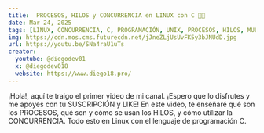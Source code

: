 ```yaml
---
title:  PROCESOS, HILOS y CONCURRENCIA en LINUX con C 🐧🧵
date: Mar 24, 2025
tags: [LINUX, CONCURRENCIA, C, PROGRAMACIÓN, UNIX, PROCESOS, HILOS, MULTIPROCESAMIENTO, MULTITAREA, MULTICORE, MULTITHREADING]
img: https://cdn.mos.cms.futurecdn.net/jJneZLjUsUvFK5y3bJNUdD.jpg
url: https://youtu.be/SNa4raU1uTs
creator:
  youtube: @diegodev01
  x: @diegodev018
  website: https://www.diego18.pro/
---
```


¡Hola!, aquí te traigo el primer video de mi canal. ¡Espero que lo disfrutes y me apoyes con tu SUSCRIPCIÓN y LIKE!
En este video, te enseñaré qué son los PROCESOS, qué son y cómo se usan los HILOS, y cómo utilizar la CONCURRENCIA. Todo esto en Linux con el lenguaje de programación C.
